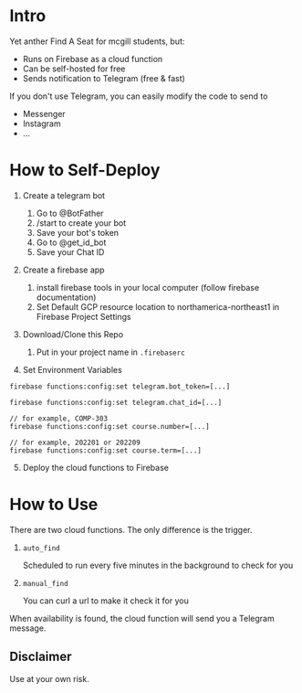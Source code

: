 # Intro

Yet anther Find A Seat for mcgill students, but:

- Runs on Firebase as a cloud function
- Can be self-hosted for free
- Sends notification to Telegram (free & fast)

If you don't use Telegram, you can easily modify the code to send to

- Messenger
- Instagram
- ...

# How to Self-Deploy

1. Create a telegram bot

   1. Go to @BotFather
   2. /start to create your bot
   3. Save your bot's token
   4. Go to @get_id_bot
   5. Save your Chat ID

2. Create a firebase app
   1. install firebase tools in your local computer (follow firebase documentation)
   2. Set Default GCP resource location to northamerica-northeast1 in Firebase Project Settings
3. Download/Clone this Repo

   1. Put in your project name in `.firebaserc`

4. Set Environment Variables

```
firebase functions:config:set telegram.bot_token=[...]

firebase functions:config:set telegram.chat_id=[...]

// for example, COMP-303
firebase functions:config:set course.number=[...]

// for example, 202201 or 202209
firebase functions:config:set course.term=[...]
```

5. Deploy the cloud functions to Firebase

# How to Use

There are two cloud functions. The only difference is the trigger.

1. `auto_find`

   Scheduled to run every five minutes in the background to check for you
   
2. `manual_find`
   
   You can curl a url to make it check it for you


When availability is found, the cloud function will send you a Telegram message.

## Disclaimer

Use at your own risk.
